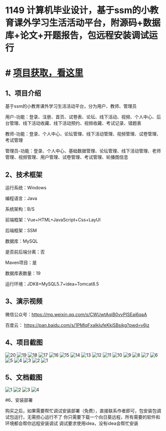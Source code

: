 # 1149 计算机毕业设计，基于ssm的小教育课外学习生活活动平台，附源码+数据库+论文+开题报告，包远程安装调试运行

# # [项目获取，看这里](https://mbd.pub/o/bread/mbd-YZWTk5dsZw== "项目获取，看这里")

## 1、项目介绍

基于ssm的小教育课外学习生活活动平台，分为用户、教师、管理员

用户-功能：登录、注册、首页、试卷表、论坛、线下活动、视频、个人中心、后台管理、线下活动收藏、线下活动预约、视频收藏、考试记录、错题表

教师-功能：登录、个人中心、论坛管理、线下活动管理、视频管理、试卷管理、考试管理

管理员-功能：登录、个人中心、基础数据管理、论坛管理、线下活动管理、老师管理、视频管理、用户管理、试卷管理、考试管理、轮播图信息

## 2、技术框架

运行系统：Windows

编程语言：Java

系统架构：B/S

前端框架：Vue+HTML+JavaScript+Css+LayUI

后端框架：SSM

数据库：MySQL

是否前后端分离：否

Maven项目：是

数据库表数量：19

运行环境：JDK8+MySQL5.7+idea+Tomcat8.5

## 3、演示视频

微信公众号：https://mp.weixin.qq.com/s/CWUwtAqiB0vvPISEai6qaA 

百度云： https://pan.baidu.com/s/1PMlqFxaIkIufeKkiSBsjkg?pwd=v6jz

## 4、项目截图  

![20](https://javabscode.github.io/picx-images-hosting/1149-计算机毕业设计-基于ssm的小教育课外学习生活活动平台-附源码+数据库+论文+开题报告-包远程安装调试运行-运行截图/20.webp)
![19](https://javabscode.github.io/picx-images-hosting/1149-计算机毕业设计-基于ssm的小教育课外学习生活活动平台-附源码+数据库+论文+开题报告-包远程安装调试运行-运行截图/19.webp)
![18](https://javabscode.github.io/picx-images-hosting/1149-计算机毕业设计-基于ssm的小教育课外学习生活活动平台-附源码+数据库+论文+开题报告-包远程安装调试运行-运行截图/18.webp)
![17](https://javabscode.github.io/picx-images-hosting/1149-计算机毕业设计-基于ssm的小教育课外学习生活活动平台-附源码+数据库+论文+开题报告-包远程安装调试运行-运行截图/17.webp)
![16](https://javabscode.github.io/picx-images-hosting/1149-计算机毕业设计-基于ssm的小教育课外学习生活活动平台-附源码+数据库+论文+开题报告-包远程安装调试运行-运行截图/16.webp)
![15](https://javabscode.github.io/picx-images-hosting/1149-计算机毕业设计-基于ssm的小教育课外学习生活活动平台-附源码+数据库+论文+开题报告-包远程安装调试运行-运行截图/15.webp)
![14](https://javabscode.github.io/picx-images-hosting/1149-计算机毕业设计-基于ssm的小教育课外学习生活活动平台-附源码+数据库+论文+开题报告-包远程安装调试运行-运行截图/14.webp)
![13](https://javabscode.github.io/picx-images-hosting/1149-计算机毕业设计-基于ssm的小教育课外学习生活活动平台-附源码+数据库+论文+开题报告-包远程安装调试运行-运行截图/13.webp)
![12](https://javabscode.github.io/picx-images-hosting/1149-计算机毕业设计-基于ssm的小教育课外学习生活活动平台-附源码+数据库+论文+开题报告-包远程安装调试运行-运行截图/12.webp)
![11](https://javabscode.github.io/picx-images-hosting/1149-计算机毕业设计-基于ssm的小教育课外学习生活活动平台-附源码+数据库+论文+开题报告-包远程安装调试运行-运行截图/11.webp)
![10](https://javabscode.github.io/picx-images-hosting/1149-计算机毕业设计-基于ssm的小教育课外学习生活活动平台-附源码+数据库+论文+开题报告-包远程安装调试运行-运行截图/10.webp)
![9](https://javabscode.github.io/picx-images-hosting/1149-计算机毕业设计-基于ssm的小教育课外学习生活活动平台-附源码+数据库+论文+开题报告-包远程安装调试运行-运行截图/9.webp)
![8](https://javabscode.github.io/picx-images-hosting/1149-计算机毕业设计-基于ssm的小教育课外学习生活活动平台-附源码+数据库+论文+开题报告-包远程安装调试运行-运行截图/8.webp)
![7](https://javabscode.github.io/picx-images-hosting/1149-计算机毕业设计-基于ssm的小教育课外学习生活活动平台-附源码+数据库+论文+开题报告-包远程安装调试运行-运行截图/7.webp)
![6](https://javabscode.github.io/picx-images-hosting/1149-计算机毕业设计-基于ssm的小教育课外学习生活活动平台-附源码+数据库+论文+开题报告-包远程安装调试运行-运行截图/6.webp)
![5](https://javabscode.github.io/picx-images-hosting/1149-计算机毕业设计-基于ssm的小教育课外学习生活活动平台-附源码+数据库+论文+开题报告-包远程安装调试运行-运行截图/5.webp)
![4](https://javabscode.github.io/picx-images-hosting/1149-计算机毕业设计-基于ssm的小教育课外学习生活活动平台-附源码+数据库+论文+开题报告-包远程安装调试运行-运行截图/4.webp)
![3](https://javabscode.github.io/picx-images-hosting/1149-计算机毕业设计-基于ssm的小教育课外学习生活活动平台-附源码+数据库+论文+开题报告-包远程安装调试运行-运行截图/3.webp)
![2](https://javabscode.github.io/picx-images-hosting/1149-计算机毕业设计-基于ssm的小教育课外学习生活活动平台-附源码+数据库+论文+开题报告-包远程安装调试运行-运行截图/2.webp)
![1](https://javabscode.github.io/picx-images-hosting/1149-计算机毕业设计-基于ssm的小教育课外学习生活活动平台-附源码+数据库+论文+开题报告-包远程安装调试运行-运行截图/1.webp)





















## 5、文档截图

![1](https://javabscode.github.io/picx-images-hosting/1149-计算机毕业设计-基于ssm的小教育课外学习生活活动平台-附源码+数据库+论文+开题报告-包远程安装调试运行-文档截图/1.png)
![2](https://javabscode.github.io/picx-images-hosting/1149-计算机毕业设计-基于ssm的小教育课外学习生活活动平台-附源码+数据库+论文+开题报告-包远程安装调试运行-文档截图/2.png)
![3](https://javabscode.github.io/picx-images-hosting/1149-计算机毕业设计-基于ssm的小教育课外学习生活活动平台-附源码+数据库+论文+开题报告-包远程安装调试运行-文档截图/3.png)
![4](https://javabscode.github.io/picx-images-hosting/1149-计算机毕业设计-基于ssm的小教育课外学习生活活动平台-附源码+数据库+论文+开题报告-包远程安装调试运行-文档截图/4.png)



#6、安装部署

购买之后，如果需要帮忙调试安装部署（免费），直接联系作者即可，包安装包调试包运行，无需担心运行不了
你只需要下载一个向日葵远程，所有需要的软件和环境都会帮你远程安装调试
调试要求使用idea，没有idea会帮忙安装
